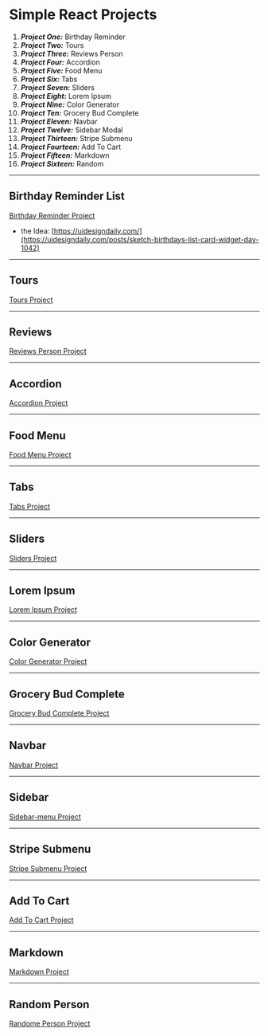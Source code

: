 # Simple React Projects

1. **_Project One:_** Birthday Reminder
2. **_Project Two:_** Tours
3. **_Project Three:_** Reviews Person
4. **_Project Four:_** Accordion
5. **_Project Five:_** Food Menu
6. **_Project Six:_** Tabs
7. **_Project Seven:_** Sliders
8. **_Project Eight:_** Lorem Ipsum
9. **_Project Nine:_** Color Generator
10. **_Project Ten:_** Grocery Bud Complete
11. **_Project Eleven:_** Navbar
12. **_Project Twelve:_** Sidebar Modal
13. **_Project Thirteen:_** Stripe Submenu
14. **_Project Fourteen:_** Add To Cart
15. **_Project Fifteen:_** Markdown
16. **_Project Sixteen:_** Random

---

## Birthday Reminder List

[Birthday Reminder Project](https://react-birthday-reminder-list.netlify.app/)

- the Idea: [https://uidesigndaily.com/](https://uidesigndaily.com/posts/sketch-birthdays-list-card-widget-day-1042)

---

## Tours

[Tours Project](https://my-react-tours-project.netlify.app/)

---

## Reviews

[Reviews Person Project](https://react-reviews-random-person-project.netlify.app/)

---

## Accordion

[Accordion Project](https://react-accordion-questions-project.netlify.app/)

---

## Food Menu

[Food Menu Project](https://react-food-menu-project.netlify.app/)

---

## Tabs

[Tabs Project](https://the-react-tabs-project.netlify.app/)

---

## Sliders

[Sliders Project](https://react-sliders-project.netlify.app/)

---

## Lorem Ipsum

[Lorem Ipsum Project](https://react-lorem-ipsums-project.netlify.app/)

---

## Color Generator

[Color Generator Project](https://react-unique-color-generator-project.netlify.app/)

---

## Grocery Bud Complete

[Grocery Bud Complete Project](https://react-grocery-bud-complete-project.netlify.app/)

---

## Navbar

[Navbar Project](https://react-nav-bar-project.netlify.app/)

---

## Sidebar

[Sidebar-menu Project](https://react-side-bar-modal-project.netlify.app/)

---

## Stripe Submenu

[Stripe Submenu Project](https://react-stripe-submenus-project.netlify.app/)

---

## Add To Cart

[Add To Cart Project](https://react-add-to-cart-project.netlify.app/)

---

## Markdown

[Markdown Project](https://react-simple-markdown-project.netlify.app/)

---

## Random Person

[Randome Person Project](https://react-random-people-project.netlify.app/)
